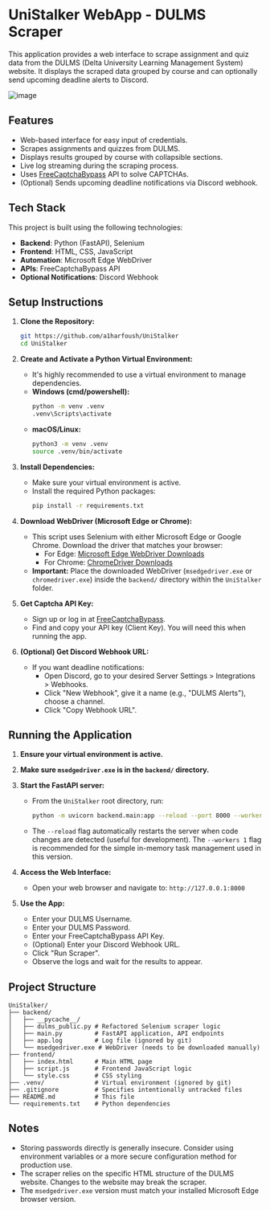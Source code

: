 # UniStalker WebApp - DULMS Scraper

This application provides a web interface to scrape assignment and quiz data from the DULMS (Delta University Learning Management System) website. It displays the scraped data grouped by course and can optionally send upcoming deadline alerts to Discord.

![image](https://github.com/user-attachments/assets/166e685d-40c8-4e6f-ac6f-e7fc8b3651f3)


## Features

*   Web-based interface for easy input of credentials.
*   Scrapes assignments and quizzes from DULMS.
*   Displays results grouped by course with collapsible sections.
*   Live log streaming during the scraping process.
*   Uses [FreeCaptchaBypass](https://freecaptchabypass.com/cp/index) API to solve CAPTCHAs.
*   (Optional) Sends upcoming deadline notifications via Discord webhook.


## Tech Stack

This project is built using the following technologies:

- **Backend**: Python (FastAPI), Selenium
- **Frontend**: HTML, CSS, JavaScript
- **Automation**: Microsoft Edge WebDriver
- **APIs**: FreeCaptchaBypass API
- **Optional Notifications**: Discord Webhook

## Setup Instructions

1.  **Clone the Repository:**
    ```bash
    git https://github.com/a1harfoush/UniStalker
    cd UniStalker
    ```

2.  **Create and Activate a Python Virtual Environment:**
    *   It's highly recommended to use a virtual environment to manage dependencies.
    *   **Windows (cmd/powershell):**
        ```bash
        python -m venv .venv
        .venv\Scripts\activate
        ```
    *   **macOS/Linux:**
        ```bash
        python3 -m venv .venv
        source .venv/bin/activate
        ```

3.  **Install Dependencies:**
    *   Make sure your virtual environment is active.
    *   Install the required Python packages:
        ```bash
        pip install -r requirements.txt
        ```

4. **Download WebDriver (Microsoft Edge or Chrome):**
    * This script uses Selenium with either Microsoft Edge or Google Chrome. Download the driver that matches your browser:
      - For Edge: [Microsoft Edge WebDriver Downloads](https://developer.microsoft.com/en-us/microsoft-edge/tools/webdriver/)
      - For Chrome: [ChromeDriver Downloads](https://sites.google.com/chromium.org/driver/)
    * **Important:** Place the downloaded WebDriver (`msedgedriver.exe` or `chromedriver.exe`) inside the `backend/` directory within the `UniStalker` folder.

5.  **Get Captcha API Key:**
    *   Sign up or log in at [FreeCaptchaBypass](https://freecaptchabypass.com/cp/index).
    *   Find and copy your API key (Client Key). You will need this when running the app.

6.  **(Optional) Get Discord Webhook URL:**
    *   If you want deadline notifications:
        *   Open Discord, go to your desired Server Settings > Integrations > Webhooks.
        *   Click "New Webhook", give it a name (e.g., "DULMS Alerts"), choose a channel.
        *   Click "Copy Webhook URL".

## Running the Application

1.  **Ensure your virtual environment is active.**
2.  **Make sure `msedgedriver.exe` is in the `backend/` directory.**
3.  **Start the FastAPI server:**
    *   From the `UniStalker` root directory, run:
        ```bash
        python -m uvicorn backend.main:app --reload --port 8000 --workers 1
        ```
    *   The `--reload` flag automatically restarts the server when code changes are detected (useful for development). The `--workers 1` flag is recommended for the simple in-memory task management used in this version.

4.  **Access the Web Interface:**
    *   Open your web browser and navigate to: `http://127.0.0.1:8000`

5.  **Use the App:**
    *   Enter your DULMS Username.
    *   Enter your DULMS Password.
    *   Enter your FreeCaptchaBypass API Key.
    *   (Optional) Enter your Discord Webhook URL.
    *   Click "Run Scraper".
    *   Observe the logs and wait for the results to appear.

## Project Structure

```
UniStalker/
├── backend/
│   ├── __pycache__/
│   ├── dulms_public.py # Refactored Selenium scraper logic
│   ├── main.py         # FastAPI application, API endpoints
│   ├── app.log         # Log file (ignored by git)
│   └── msedgedriver.exe # WebDriver (needs to be downloaded manually)
├── frontend/
│   ├── index.html      # Main HTML page
│   ├── script.js       # Frontend JavaScript logic
│   └── style.css       # CSS styling
├── .venv/              # Virtual environment (ignored by git)
├── .gitignore          # Specifies intentionally untracked files
├── README.md           # This file
└── requirements.txt    # Python dependencies
```

## Notes

*   Storing passwords directly is generally insecure. Consider using environment variables or a more secure configuration method for production use.
*   The scraper relies on the specific HTML structure of the DULMS website. Changes to the website may break the scraper.
*   The `msedgedriver.exe` version must match your installed Microsoft Edge browser version.
